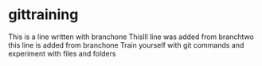 # gittraining
This is a line written with branchone
Thislll line was added from branchtwo
this line is added from branchone
Train yourself with git commands and experiment with files and folders
